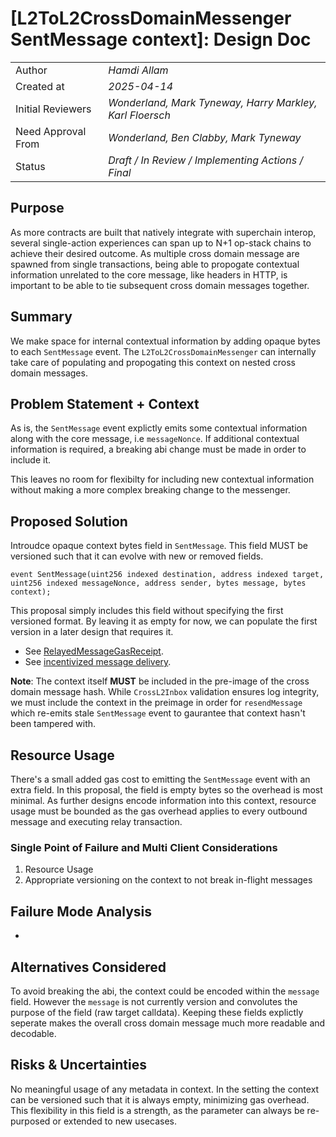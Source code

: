 # [L2ToL2CrossDomainMessenger SentMessage context]: Design Doc

|                    |                                                          |
| ------------------ | -------------------------------------------------------- |
| Author             | _Hamdi Allam_                                            |
| Created at         | _2025-04-14_                                             |
| Initial Reviewers  | _Wonderland, Mark Tyneway, Harry Markley, Karl Floersch_ |
| Need Approval From | _Wonderland, Ben Clabby, Mark Tyneway_                   |
| Status             | _Draft / In Review / Implementing Actions / Final_       |

## Purpose

<!-- This section is also sometimes called “Motivations” or “Goals”. -->

<!-- It is fine to remove this section from the final document,
but understanding the purpose of the doc when writing is very helpful. -->

As more contracts are built that natively integrate with superchain interop, several single-action experiences can span up to N+1 op-stack chains to achieve their desired outcome. As multiple cross domain message are spawned from single transactions, being able to propogate contextual information unrelated to the core message, like headers in HTTP, is important to be able to tie subsequent cross domain messages together.

## Summary

<!-- Most (if not all) documents should have a summary.
While the length will likely be proportional to the length of the full document,
the summary should be as succinct as possible. -->

We make space for internal contextual information by adding opaque bytes to each `SentMessage` event. The `L2ToL2CrossDomainMessenger` can internally take care of populating and propogating this context on nested cross domain messages.

## Problem Statement + Context

<!-- Describe the specific problem that the document is seeking to address as well
as information needed to understand the problem and design space.
If more information is needed on the costs of the problem,
this is a good place to that information. -->

As is, the `SentMessage` event explictly emits some contextual information along with the core message, i.e `messageNonce`. If additional contextual information is required, a breaking abi change must be made in order to include it.

This leaves no room for flexibilty for including new contextual information without making a more complex breaking change to the messenger.

## Proposed Solution

<!-- A high level overview of the proposed solution.
When there are multiple alternatives there should be an explanation
of why one solution was picked over other solutions.
As a rule of thumb, including code snippets (except for defining an external API)
is likely too low level. -->

Introudce opaque context bytes field in `SentMessage`. This field MUST be versioned such that it can evolve with new or removed fields.

```solidity
event SentMessage(uint256 indexed destination, address indexed target, uint256 indexed messageNonce, address sender, bytes message, bytes context);
```

This proposal simply includes this field without specifying the first versioned format. By leaving it as empty for now, we can populate the first version in a later
design that requires it.

- See [RelayedMessageGasReceipt](https://github.com/ethereum-optimism/design-docs/pull/282).
- See [incentivized message delivery](https://github.com/ethereum-optimism/design-docs/pull/272).

**Note**: The context itself **MUST** be included in the pre-image of the cross domain message hash. While `CrossL2Inbox` validation ensures log integrity, we must include the context in the preimage in order for `resendMessage` which re-emits stale `SentMessage` event to gaurantee that context hasn't been tampered with.

## Resource Usage

<!-- What is the resource usage of the proposed solution?
Does it consume a large amount of computational resources or time? -->

There's a small added gas cost to emitting the `SentMessage` event with an extra field. In this proposal, the field is empty bytes so the overhead is most minimal. As further designs encode information into this context, resource usage must be bounded as the gas overhead applies to every outbound message and executing relay transaction.

### Single Point of Failure and Multi Client Considerations

<!-- Details on how this change will impact multiple clients. Do we need to plan for changes to both op-geth and op-reth? -->

1. Resource Usage
2. Appropriate versioning on the context to not break in-flight messages

## Failure Mode Analysis

<!-- Link to the failure mode analysis document, created from the fma-template.md file. -->

-

## Alternatives Considered

<!-- List out a short summary of each possible solution that was considered.
Comparing the effort of each solution -->

To avoid breaking the abi, the context could be encoded within the `message` field. However the `message` is not currently version and convolutes the purpose of the field (raw target calldata). Keeping these fields explictly seperate makes the overall cross domain message much more readable and decodable.

## Risks & Uncertainties

<!-- An overview of what could go wrong.
Also any open questions that need more work to resolve. -->

No meaningful usage of any metadata in context. In the setting the context can be versioned such that it is always empty, minimizing gas overhead. This flexibility in this field is a strength, as the parameter can always be re-purposed or extended to new usecases.
